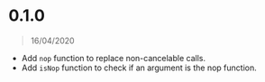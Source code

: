 # 0.1.0

> 16/04/2020

- Add `nop` function to replace non-cancelable calls.
- Add `isNop` function to check if an argument is the nop function.
